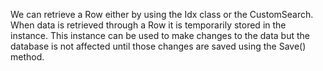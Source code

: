 <properties date="2016-05-11"
SortOrder="18"
/>

We can retrieve a Row either by using the Idx class or the CustomSearch. When data is retrieved through a Row it is temporarily stored in the instance. This instance can be used to make changes to the data but the database is not affected until those changes are saved using the Save() method.
